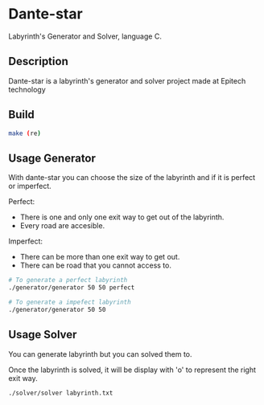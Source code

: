 # Dante-star
Labyrinth's Generator and Solver, language C.

## Description
Dante-star is a labyrinth's generator and solver project made at Epitech technology

## Build

```bash
make (re)
```

## Usage Generator

With dante-star you can choose the size of the labyrinth and if it is perfect or imperfect.

Perfect:
  - There is one and only one exit way to get out of the labyrinth.
  - Every road are accesible.

Imperfect:
  - There can be more than one exit way to get out.
  - There can be road that you cannot access to.

```bash
# To generate a perfect labyrinth
./generator/generator 50 50 perfect

# To generate a impefect labyrinth
./generator/generator 50 50
```
## Usage Solver

You can generate labyrinth but you can solved them to.

Once the labyrinth is solved, it will be display with 'o' to represent the right exit way.

```bash
./solver/solver labyrinth.txt
```
